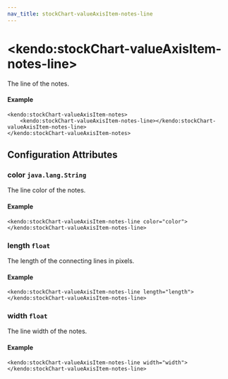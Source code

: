 ```yaml
---
nav_title: stockChart-valueAxisItem-notes-line
---
```


# \<kendo:stockChart-valueAxisItem-notes-line\>

The line of the notes.

#### Example
    <kendo:stockChart-valueAxisItem-notes>
        <kendo:stockChart-valueAxisItem-notes-line></kendo:stockChart-valueAxisItem-notes-line>
    </kendo:stockChart-valueAxisItem-notes>

## Configuration Attributes

### color `java.lang.String`

The line color of the notes.

#### Example
    <kendo:stockChart-valueAxisItem-notes-line color="color">
    </kendo:stockChart-valueAxisItem-notes-line>

### length `float`

The length of the connecting lines in pixels.

#### Example
    <kendo:stockChart-valueAxisItem-notes-line length="length">
    </kendo:stockChart-valueAxisItem-notes-line>

### width `float`

The line width of the notes.

#### Example
    <kendo:stockChart-valueAxisItem-notes-line width="width">
    </kendo:stockChart-valueAxisItem-notes-line>

